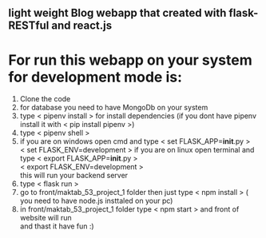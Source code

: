 ## light weight Blog webapp that created with flask-RESTful and react.js 
# For run this webapp on your system for development mode is:
1. Clone the code
2. for database you need to have MongoDb on your system
3. type < pipenv install > for install dependencies (if you dont have pipenv install it with < pip install pipenv >)
4. type < pipenv shell >
5. if you are on windows open cmd and type < set FLASK_APP=__init__.py >
                                           </br>< set FLASK_ENV=development >
   if you are on linux open terminal and type < export FLASK_APP=__init__.py >
                                              </br>< export FLASK_ENV=development >
   </br>this will run your backend server
6. type < flask run >
7. go to front/maktab_53_project_1 folder then just type < npm install > ( you need to have node.js insttaled on your pc)
8. in front/maktab_53_project_1 folder type < npm start > and front of website will run
</br>and thast it have fun :)
  
